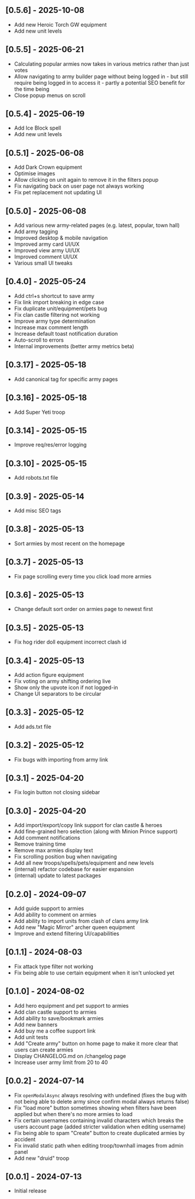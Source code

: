 ## [0.5.6] - 2025-10-08

- Add new Heroic Torch GW equipment
- Add new unit levels

## [0.5.5] - 2025-06-21

- Calculating popular armies now takes in various metrics rather than just votes
- Allow navigating to army builder page without being logged in - but still require being logged in to access it - partly a potential SEO benefit for the time being
- Close popup menus on scroll

## [0.5.4] - 2025-06-19

- Add Ice Block spell
- Add new unit levels

## [0.5.1] - 2025-06-08

- Add Dark Crown equipment
- Optimise images
- Allow clicking on unit again to remove it in the filters popup
- Fix navigating back on user page not always working
- Fix pet replacement not updating UI

## [0.5.0] - 2025-06-08

- Add various new army-related pages (e.g. latest, popular, town hall)
- Add army tagging
- Improved desktop & mobile navigation
- Improved army card UI/UX
- Improved view army UI/UX
- Improved comment UI/UX
- Various small UI tweaks

## [0.4.0] - 2025-05-24

- Add ctrl+s shortcut to save army
- Fix link import breaking in edge case
- Fix duplicate unit/equipment/pets bug
- Fix clan castle filtering not working
- Improve army type determination
- Increase max comment length
- Increase default toast notification duration
- Auto-scroll to errors
- Internal improvements (better army metrics beta)

## [0.3.17] - 2025-05-18

- Add canonical tag for specific army pages

## [0.3.16] - 2025-05-18

- Add Super Yeti troop

## [0.3.14] - 2025-05-15

- Improve req/res/error logging

## [0.3.10] - 2025-05-15

- Add robots.txt file

## [0.3.9] - 2025-05-14

- Add misc SEO tags

## [0.3.8] - 2025-05-13

- Sort armies by most recent on the homepage

## [0.3.7] - 2025-05-13

- Fix page scrolling every time you click load more armies

## [0.3.6] - 2025-05-13

- Change default sort order on armies page to newest first

## [0.3.5] - 2025-05-13

- Fix hog rider doll equipment incorrect clash id

## [0.3.4] - 2025-05-13

- Add action figure equipment
- Fix voting on army shifting ordering live
- Show only the upvote icon if not logged-in
- Change UI separators to be circular

## [0.3.3] - 2025-05-12

- Add ads.txt file

## [0.3.2] - 2025-05-12

- Fix bugs with importing from army link

## [0.3.1] - 2025-04-20

- Fix login button not closing sidebar

## [0.3.0] - 2025-04-20

- Add import/export/copy link support for clan castle & heroes
- Add fine-grained hero selection (along with Minion Prince support)
- Add comment notifications
- Remove training time
- Remove max armies display text
- Fix scrolling position bug when navigating
- Add all new troops/spells/pets/equipment and new levels
- (internal) refactor codebase for easier expansion
- (internal) update to latest packages

## [0.2.0] - 2024-09-07

- Add guide support to armies
- Add ability to comment on armies
- Add ability to import units from clash of clans army link
- Add new "Magic Mirror" archer queen equipment
- Improve and extend filtering UI/capabilities

## [0.1.1] - 2024-08-03

- Fix attack type filter not working
- Fix being able to use certain equipment when it isn't unlocked yet

## [0.1.0] - 2024-08-02

- Add hero equipment and pet support to armies
- Add clan castle support to armies
- Add ability to save/bookmark armies
- Add new banners
- Add buy me a coffee support link
- Add unit tests
- Add "Create army" button on home page to make it more clear that users can create armies
- Display CHANGELOG.md on /changelog page
- Increase user army limit from 20 to 40

## [0.0.2] - 2024-07-14

- Fix `openModalAsync` always resolving with undefined (fixes the bug with not being able to delete army since confirm modal always returns false)
- Fix "load more" button sometimes showing when filters have been applied but when there's no more armies to load
- Fix certain usernames containing invalid characters which breaks the users account page (added stricter validation when editing username)
- Fix being able to spam "Create" button to create duplicated armies by accident
- Fix invalid static path when editing troop/townhall images from admin panel
- Add new "druid" troop

## [0.0.1] - 2024-07-13

- Initial release
